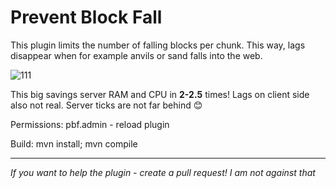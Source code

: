 # Prevent Block Fall
This plugin limits the number of falling blocks per chunk. This way, lags disappear when for example anvils or sand falls into the web.

![111](https://github.com/Tioplaya/PreventFallLite/assets/137718036/362d4f79-64db-4d38-acf6-c58c27be4919)

This big savings server RAM and CPU in **2-2.5** times! Lags on client side also not real. Server ticks are not far behind 😊

Permissions:
pbf.admin - reload plugin

Build:
mvn install; mvn compile
- - - - - -
_If you want to help the plugin - create a pull request! I am not against that_
